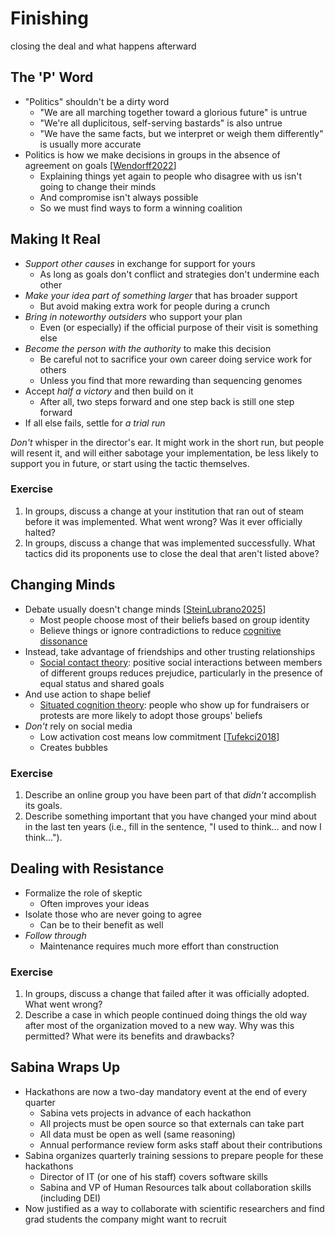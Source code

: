 # Finishing

<p class="subtitle" markdown="1">closing the deal and what happens afterward</p>

## The 'P' Word

-   "Politics" shouldn't be a dirty word
    -   "We are all marching together toward a glorious future" is untrue
    -   "We're all duplicitous, self-serving bastards" is also untrue
    -   "We have the same facts, but we interpret or weigh them differently" is usually more accurate
-   Politics is how we make decisions in groups in the absence of agreement on goals [[Wendorff2022](b:Wendorff2022)]
    -   Explaining things yet again to people who disagree with us isn't going to change their minds
    -   And compromise isn't always possible
    -   So we must find ways to form a winning coalition

## Making It Real

-   *Support other causes* in exchange for support for yours
    -   As long as goals don't conflict and strategies don't undermine each other
-   *Make your idea part of something larger* that has broader support
    -   But avoid making extra work for people during a crunch
-   *Bring in noteworthy outsiders* who support your plan
    -   Even (or especially) if the official purpose of their visit is something else
-   *Become the person with the authority* to make this decision
    -   Be careful not to sacrifice your own career doing service work for others
    -   Unless you find that more rewarding than sequencing genomes
-   Accept *half a victory* and then build on it
    -   After all, two steps forward and one step back is still one step forward
-   If all else fails, settle for *a trial run*

<div class="callout" markdown="1">

*Don't* whisper in the director's ear.
It might work in the short run,
but people will resent it,
and will either sabotage your implementation,
be less likely to support you in future,
or start using the tactic themselves.

</div>

<section class="exercise" markdown="1">

### Exercise

1.  In groups, discuss a change at your institution that ran out of steam before it was implemented.
    What went wrong?
    Was it ever officially halted?
1.  In groups, discuss a change that was implemented successfully.
    What tactics did its proponents use to close the deal that aren't listed above?

</section>

## Changing Minds

-   Debate usually doesn't change minds [[SteinLubrano2025](b:SteinLubrano2025)]
    -   Most people choose most of their beliefs based on group identity
    -   Believe things or ignore contradictions to reduce [cognitive dissonance](g:cognitive-dissonance)
-   Instead, take advantage of friendships and other trusting relationships
    -   [Social contact theory](g:social-contact-theory):
        positive social interactions between members of different groups reduces prejudice,
        particularly in the presence of equal status and shared goals
-   And use action to shape belief
    -   [Situated cognition theory](g:situated-cognition-theory):
        people who show up for fundraisers or protests are more likely to adopt those groups' beliefs
-   *Don't* rely on social media
    -   Low activation cost means low commitment [[Tufekci2018](b:Tufekci2018)]
    -   Creates bubbles

<section class="exercise" markdown="1">

### Exercise

1.  Describe an online group you have been part of that *didn't* accomplish its goals.
1.  Describe something important that you have changed your mind about in the last ten years
    (i.e., fill in the sentence, "I used to think… and now I think…").

</section>

## Dealing with Resistance

-   Formalize the role of skeptic
    -   Often improves your ideas
-   Isolate those who are never going to agree
    -   Can be to their benefit as well
-   *Follow through*
    -   Maintenance requires much more effort than construction

<section class="exercise" markdown="1">

### Exercise

1.  In groups, discuss a change that failed after it was officially adopted.
    What went wrong?
1.  Describe a case in which people continued doing things the old way
    after most of the organization moved to a new way.
    Why was this permitted?
    What were its benefits and drawbacks?

</section>

## Sabina Wraps Up

-   Hackathons are now a two-day mandatory event at the end of every quarter
    -   Sabina vets projects in advance of each hackathon
    -   All projects must be open source so that externals can take part
    -   All data must be open as well (same reasoning)
    -   Annual performance review form asks staff about their contributions
-   Sabina organizes quarterly training sessions to prepare people for these hackathons
    -   Director of IT (or one of his staff) covers software skills
    -   Sabina and VP of Human Resources talk about collaboration skills (including DEI)
-   Now justified as a way to collaborate with scientific researchers
    and find grad students the company might want to recruit
